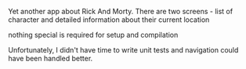 Yet another app about Rick And Morty.
There are two screens - list of character and detailed information about their current location

nothing special is required for setup and compilation

Unfortunately, I didn't have time to write unit tests and navigation could have been handled better.
